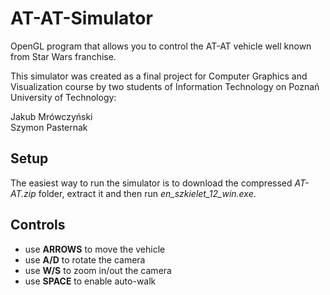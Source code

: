 # AT-AT-Simulator
OpenGL program that allows you to control the AT-AT vehicle well known from Star Wars franchise. 

This simulator was created as a final project for Computer Graphics and Visualization course by two students of Information Technology on Poznań University of Technology:

Jakub Mrówczyński  
Szymon Pasternak

## Setup
The easiest way to run the simulator is to download the compressed *AT-AT.zip* folder, extract it and then run *en_szkielet_12_win.exe*. 

## Controls
* use **ARROWS** to move the vehicle
* use **A/D** to rotate the camera
* use **W/S** to zoom in/out the camera
* use **SPACE** to enable auto-walk


